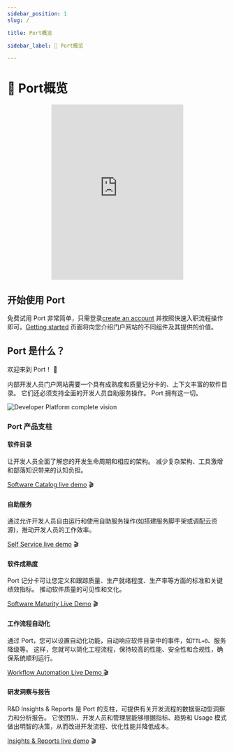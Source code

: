 ```yaml
---
sidebar_position: 1
slug: /

title: Port概览

sidebar_label: 👋 Port概览

---
```


# 👋 Port概览

<center>

<iframe width="60%" height="400" src="https://www.youtube.com/embed/z2kR9HSRIpQ" title="YouTube video player" frameborder="0" allow="accelerometer; autoplay; clipboard-write; encrypted-media; gyroscope; picture-in-picture; web-share" allowfullscreen allow="fullscreen;"></iframe>

</center>

## 开始使用 Port

免费试用 Port 非常简单，只需登录[create an account](https://app.getport.io) 并按照快速入职流程操作即可。[Getting started](/quickstart) 页面将向您介绍门户网站的不同组件及其提供的价值。

## Port 是什么？

欢迎来到 Port！ :wave: 

内部开发人员门户网站需要一个具有成熟度和质量记分卡的、上下文丰富的软件目录。 它们还必须支持全面的开发人员自助服务操作。 Port 拥有这一切。

![Developer Platform complete vision](../static/img/port-overview/port-stack.png)

### Port 产品支柱

#### 软件目录

让开发人员全面了解您的开发生命周期和相应的架构。 减少复杂架构、工具激增和部落知识带来的认知负担。

[Software Catalog live demo](https://demo.getport.io/service_catalog) 🎬

#### 自助服务

通过允许开发人员自由运行和使用自助服务操作(如搭建服务脚手架或调配云资源)，推动开发人员的工作效率。

[Self Service live demo](https://demo.getport.io/self-serve) 🎬

#### 软件成熟度

Port 记分卡可让您定义和跟踪质量、生产就绪程度、生产率等方面的标准和关键绩效指标。 推动软件质量的可见性和文化。

[Software Maturity Live Demo](https://demo.getport.io/serviceEntity?identifier=authentication&amp;activeTab=5) 🎬

#### 工作流程自动化

通过 Port，您可以设置自动化功能，自动响应软件目录中的事件，如`TTL=0`、服务降级等。 这样，您就可以简化工程流程，保持较高的性能、安全性和合规性，确保系统顺利运行。

[Workflow Automation Live Demo ](https://demo.getport.io/self-serve) 🎬

#### 研发洞察与报告

R&amp;D Insights &amp; Reports 是 Port 的支柱，可提供有关开发流程的数据驱动型洞察力和分析报告。 它使团队、开发人员和管理层能够根据指标、趋势和 Usage 模式做出明智的决策，从而改进开发流程、优化性能并降低成本。

[Insights & Reports live demo](https://demo.getport.io/dashboard_svp_engineering) 🎬